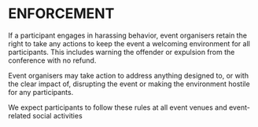# ENFORCEMENT

If a participant engages in harassing behavior, event organisers retain the right to take any actions to keep the event a welcoming environment for all participants. This includes warning the offender or expulsion from the conference with no refund.

Event organisers may take action to address anything designed to, or with the clear impact of, disrupting the event or making the environment hostile for any participants.

We expect participants to follow these rules at all event venues and event-related social activities
